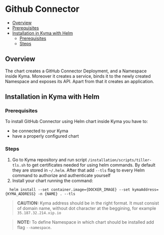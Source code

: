 # Github Connector <!-- omit in toc -->

- [Overview](#overview)
- [Prerequisites](#prerequisites)
- [Installation in Kyma with Helm](#installing-in-kyma-using-helm)
	- [Prerequisites](#prerequisites-1)
	- [Steps](#steps)

## Overview
The chart creates a GitHub Connector Deployment, and a Namespace inside Kyma.
Moreover it creates a service, binds it to the newly created Namespace and exposes its API. Apart from that it creates an application.


## Installation in Kyma with Helm

### Prerequisites

To install GitHub Connector using Helm chart inside Kyma you have to:

- be connected to your Kyma
- have a properly configured chart

### Steps

1. Go to Kyma repository and run script `/installation/scripts/tiller-tls.sh` to get certificates needed for using helm commands. By default they are stored in `~/.helm`. After that add `--tls` flag to every Helm command to authorize and authenticate yourself
2. Install your chart running the command:
``` shell
  helm install --set container.image={DOCKER_IMAGE} --set kymaAddress={KYMA_ADDRESS} -n {NAME} . --tls
  ```
  >**CAUTION:** Kyma address should be in the right format. It must consist of domain name, without dot  character at the beggining, for example `35.187.32.214.xip.io`

>**NOTE:** To define Namespace in which chart should be installed add flag `--namespace`.




